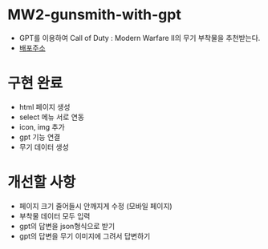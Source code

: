 # MW2-gunsmith-with-gpt
- GPT를 이용하여 Call of Duty : Modern Warfare II의 무기 부착물을 추천받는다.
- [배포주소](https://multihalbun.github.io/MW2-gunsmith-with-gpt/)

# 구현 완료
- html 페이지 생성
- select 메뉴 서로 연동
- icon, img 추가
- gpt 기능 연결
- 무기 데이터 생성

# 개선할 사항
- 페이지 크기 줄어들시 안깨지게 수정 (모바일 페이지)
- 부착물 데이터 모두 입력
- gpt의 답변을 json형식으로 받기
- gpt의 답변을 무기 이미지에 그려서 답변하기
